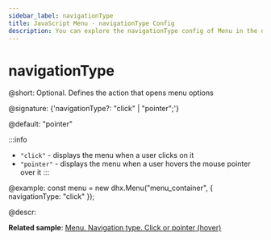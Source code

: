 ```yaml
---
sidebar_label: navigationType
title: JavaScript Menu - navigationType Config 
description: You can explore the navigationType config of Menu in the documentation of the DHTMLX JavaScript UI library. Browse developer guides and API reference, try out code examples and live demos, and download a free 30-day evaluation version of DHTMLX Suite.
---
```


# navigationType

@short: Optional. Defines the action that opens menu options

@signature: {'navigationType?: "click" | "pointer";'}

@default: "pointer"

:::info
- `"click"` - displays the menu when a user clicks on it 
- `"pointer"` - displays the menu when a user hovers the mouse pointer over it
:::

@example:
const menu = new dhx.Menu("menu_container", {
    navigationType: "click"
});

@descr:

**Related sample**: [Menu. Navigation type. Click or pointer (hover)](https://snippet.dhtmlx.com/uhv64cm7)

[comment]: # (@related: menu/how_to_start.md#initialize-menu)
